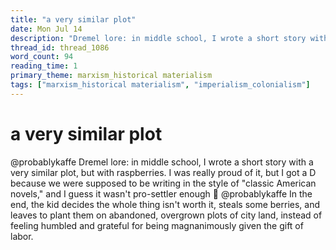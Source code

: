 ```yaml
---
title: "a very similar plot"
date: Mon Jul 14
description: "Dremel lore: in middle school, I wrote a short story with a very similar plot, but with raspberries."
thread_id: thread_1086
word_count: 94
reading_time: 1
primary_theme: marxism_historical materialism
tags: ["marxism_historical materialism", "imperialism_colonialism"]
---
```


# a very similar plot

@probablykaffe Dremel lore: in middle school, I wrote a short story with a very similar plot, but with raspberries. I was really proud of it, but I got a D because we were supposed to be writing in the style of "classic American novels," and I guess it wasn't pro-settler enough 😤 @probablykaffe In the end, the kid decides the whole thing isn't worth it, steals some berries, and leaves to plant them on abandoned, overgrown plots of city land, instead of feeling humbled and grateful for being magnanimously given the gift of labor.